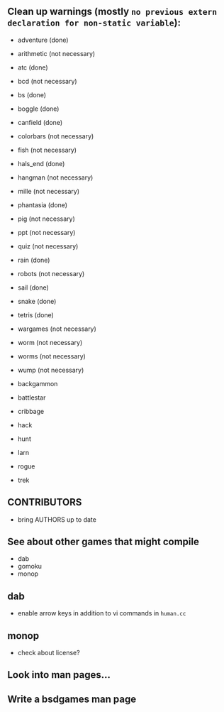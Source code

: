 ## Clean up warnings (mostly `no previous extern declaration for non-static variable`): ##

* adventure (done)
* arithmetic (not necessary)
* atc (done)
* bcd (not necessary)
* bs (done)
* boggle (done)
* canfield (done)
* colorbars (not necessary)
* fish (not necessary)
* hals_end (done)
* hangman (not necessary)
* mille (not necessary)
* phantasia (done)
* pig (not necessary)
* ppt (not necessary)
* quiz (not necessary)
* rain  (done)
* robots (not necessary)
* sail (done)
* snake (done)
* tetris (done)
* wargames (not necessary)
* worm (not necessary)
* worms (not necessary)
* wump (not necessary)

* backgammon
* battlestar
* cribbage
* hack
* hunt
* larn
* rogue
* trek

## CONTRIBUTORS ##

* bring AUTHORS up to date

## See about other games that might compile ##

* dab
* gomoku
* monop

## dab ##
* enable arrow keys in addition to vi commands in `human.cc`

## monop ##
* check about license?

## Look into man pages... ##

## Write a bsdgames man page ##
